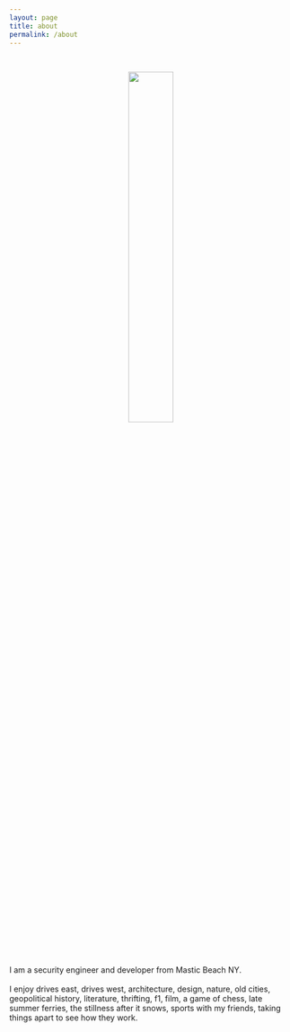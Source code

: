 ```yaml
---
layout: page
title: about
permalink: /about
---
```


<center><img src="{{ site.github.url }}/assets/img/nm.png" width="40%" style="margin: 30px 0px"></center>
I am a security engineer and developer from Mastic Beach NY.
<br><br>
I enjoy drives east, drives west, architecture, design, nature, old cities, geopolitical history, literature, thrifting, f1, film, a game of chess, late summer ferries, the stillness after it snows, sports with my friends, taking things apart to see how they work.
